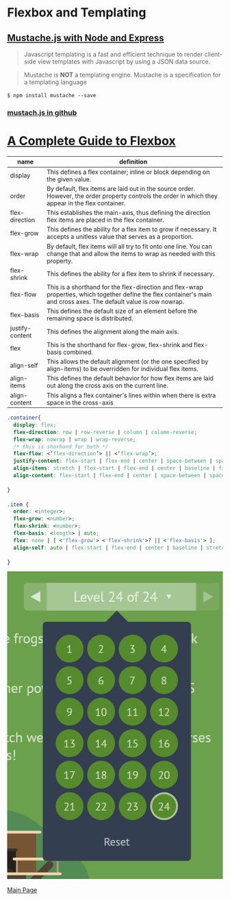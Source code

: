  # Flexbox and Templating

 ## [Mustache.js with Node and Express](https://medium.com/@1sherlynn/javascript-templating-language-and-engine-mustache-js-with-node-and-express-f4c2530e73b2)


 > Javascript templating is a fast and efficient technique to render client-side view templates with Javascript by using a JSON data source.

>Mustache is **NOT** a templating engine. Mustache is a specification for a templating language

```
$ npm install mustache --save
```

### [mustach.js in github](https://github.com/janl/mustache.js)


# [A Complete Guide to Flexbox](https://css-tricks.com/snippets/css/a-guide-to-flexbox/)

name | definition
---- | ----
display | This defines a flex container; inline or block depending on the given value.
order| By default, flex items are laid out in the source order. However, the order property controls the order in which they appear in the flex container.
flex-direction | This establishes the main-axis, thus defining the direction flex items are placed in the flex container.
flex-grow | This defines the ability for a flex item to grow if necessary. It accepts a unitless value that serves as a proportion.
flex-wrap | By default, flex items will all try to fit onto one line. You can change that and allow the items to wrap as needed with this property.
flex-shrink | This defines the ability for a flex item to shrink if necessary.
flex-flow | This is a shorthand for the flex-direction and flex-wrap properties, which together define the flex container's main and cross axes. The default value is row nowrap.
flex-basis | This defines the default size of an element before the remaining space is distributed. 
justify-content | This defines the alignment along the main axis. 
flex | This is the shorthand for flex-grow, flex-shrink and flex-basis combined.
align-self | This allows the default alignment (or the one specified by align-items) to be overridden for individual flex items.
align-items | This defines the default behavior for how flex items are laid out along the cross axis on the current line.
align-content | This aligns a flex container's lines within when there is extra space in the cross-axis


```css
.container{
  display: flex;
  flex-direction: row | row-reverse | column | column-reverse;
  flex-wrap: nowrap | wrap | wrap-reverse;
  /* this is shorhand for both */
  flex-flow: <‘flex-direction’> || <‘flex-wrap’>;
  justify-content: flex-start | flex-end | center | space-between | space-around | space-evenly | start | end | left | right ... + safe | unsafe;
  align-items: stretch | flex-start | flex-end | center | baseline | first baseline | last baseline | start | end | self-start | self-end + ... safe | unsafe;
  align-content: flex-start | flex-end | center | space-between | space-around | space-evenly | stretch | start | end | baseline | first baseline | last baseline + ... safe | unsafe;

}

.item {
  order: <integer>;
  flex-grow: <number>; 
  flex-shrink: <number>;
  flex-basis: <length> | auto;
  flex: none | [ <'flex-grow'> <'flex-shrink'>? || <'flex-basis'> ];
  align-self: auto | flex-start | flex-end | center | baseline | stretch;

}

```

![Flex Froggy](images/flex-froggy.png)

[Main Page](https://will-ing.github.io/reading-notes301/)